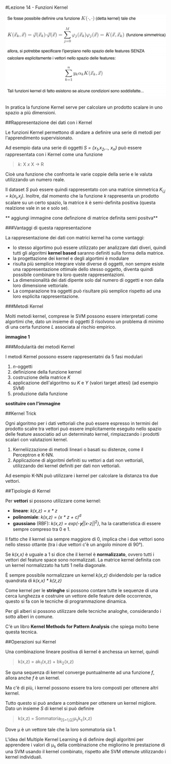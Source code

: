 #Lezione 14 - Funzioni Kernel 

![](./immagini/l14-kernel.png)

In pratica la funzione Kernel serve per calcolare un prodotto scalare in uno spazio a più dimensioni.

##Rappresentazione dei dati con i Kernel

Le funzioni Kernel permettono di andare a definire una serie di metodi per l'apprendimento supervisionato.

Ad esempio data una serie di oggetti *S = {x<sub>1</sub>,x<sub>2</sub>,.., x<sub>n</sub>}* può essere rappresentata con i Kernel come una funzione

> *k*: X *x* X -> R

Cioè una funzione che confronta le varie coppie della serie e le valuta utilizzando un numero reale.

Il dataset *S* può essere quindi rappresentato con una matrice simmetrica *K<sub>i,j</sub> = k(x<sub>i</sub>,x<sub>j</sub>)*. Inoltre, dal momento che la funzione *k* rappresenta un prodotto scalare su un certo spazio, la matrice *k* è semi-definita positiva (questa realzione vale in se e solo se).

** aggiungi immagine cone definzione di matrice definita semi positva**

###Vantaggi di questa rappresentazione

La rappresentazione dei dati con matrici kernel ha come vantaggi:

- lo stesso algortimo può essere utilizzato per analizzare dati diveri, quindi tutti gli algoritmi **kernel based** saranno definiti sulla forma della matrice.
- la progettazione dei kernel e degli algortimi è modulare
- risulta più semplice integrare viste diverse di oggetti, non sempre esiste una rappresentazione ottimale dello stesso oggetto, diventa quindi possibile combinare tra loro queste rappresentazioni.
- La dimensionalità dei dati dipente solo dal numero di oggetti e non dalla loro dimensione vettoriale.
- La comparazione tra oggetti può risultare più semplice rispetto ad una loro esplicita rappresentazione.

###Metodi Kernel

Molti metodi kernel, comprese le SVM possono essere interpretati come algortimi che, dato un insieme di oggetti *S* risolvono un problema di minimo di una certa funzione *L* associata al rischio empirico.

**immagine 1**

###Modularità dei metodi Kernel

I metodi Kernel possono essere rappresentatni da 5 fasi modulari

1. *n*-oggetti
2. definizione della funzione kernel
3. costruzione della matrice *K*
4. applicazione dell'algoritmo su *K* e *Y* (valori target attesi) (ad esempio SVM)
5. produzione dalla funzione

**sostituire con l'immagine**

##Kernel Trick

Ogni algoritmo per i dati vettoriali che può essere espresso in termini del prodotto scalre tra vettori può essere implicitamente eseguito nello spazio delle feature associatio ad un determinato kernel, rimpiazzando i prodotti scalari con valutazioni kernel.

1. Kerneliizzazione di metodi lineari o basati su distenze, come il Perceptron e K-NN.
2. Applicazione di algoritmi definiti su vettori a dati non vettoriali, utilizzando dei kernel definiti per dati non vettoriali.

Ad esempio K-NN può utilizzare i kernel per calcolare la distanza tra due vettori.

##Tipologie di Kernel

Per **vettori** si possono utilizzare come kernel:

- **lineare**: *k(x,z) = x \* z*
- **polinomiale**: _k(x,z) = (x * z + c)<sup>d</sup>_
- **gaussiano** (RBF): _k(x,z) = exp(-𝜸||x-z||<sup>2</sup>)_, ha la caratteristica di essere sempre compreso tra 0 e 1.

Il fatto che il kernel sia sempre maggiore di 0, implica che i due vettori sono nello stesso ottante (tra i due vettori c'è un angolo minore di 90°).

Se *k(x,x)* è uguale a 1 si dice che il kernel è **normalizzato**, ovvero tutti i vettori del feature space sono normalizzati. La matrice kernel definita con un kernel normalizzato ha tutti 1 nella diagonale.

È sempre possibile normalizzare un kernel *k(x,z)* dividendolo per la radice quandrata di _k(x,x) * k(z,z)_

Come kernel per le **stringhe** si possono contare tutte le sequenze di una cerca lunghezza e costruire un vettore delle feature delle occorrenze, questo si fa con le tecniche di programmazione dinamica.

Per gli alberi si possono utilizzare delle tecniche analoghe, considerando i sotto alberi in comune.

C'è un libro **Kernel Methods for Pattern Analysis** che spiega molto bene questa tecnica.

##Operazioni sui Kernel

Una combinazione lineare positiva di kernel è anchessa un kernel, quindi

> k(x,z) = ak<sub>1</sub>(x,z) + bk<sub>2</sub>(x,z)

Se quna sequenza di kernel converge puntualmente ad una funzione *f*, allora anche *f* è un kernel.

Ma c'è di più, i kernel possono essere tra loro composti per ottenere altri kernel.

Tutto questo si può andare a combinare per ottenere un kernel migliore.
Dato un insieme *S* di kernel si può definire

> k(x,z) = Sommatoria<sub>[S=1,Q]</sub>μ<sub>s</sub>k<sub>s</sub>(x,z)

Dove μ è un vettore tale che la loro sommatoria sia 1.

L'idea del Multiple Kernel Learning è di definire degli algoritmi per apprendere i valori di μ<sub>s</sub> della combinazione che migliorino le prestazione di una SVM usando il kernel combinato, rispetto alle SVM ottenute utilizzando i kernel individuali.

